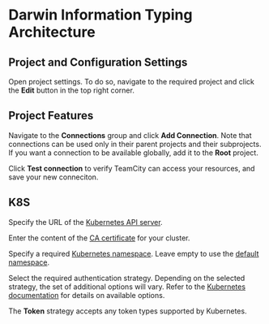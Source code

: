 # Darwin Information Typing Architecture

## Project and Configuration Settings

<snippet id="open-project-settings">Open project settings. To do so, navigate to the required project and click the <b>Edit</b> button in the top right corner.</snippet>


## Project Features

<snippet id="create-new-connection">Navigate to the **Connections** group and click **Add Connection**. Note that connections can be used only in their parent projects and their subprojects. If you want a connection to be available globally, add it to the **Root** project.</snippet>

<snippet id="test-and-save-connection">Click <b>Test connection</b> to verify TeamCity can access your resources, and save your new conneciton.</snippet>


## K8S

<snippet id="kubernetes-settings-api-server-url">Specify the URL of the <a href="https://kubernetes.io/docs/concepts/overview/components/#kube-apiserver">Kubernetes API server</a>.</snippet>

<snippet id="kubernetes-settings-certificate-authority">Enter the content of the <a href="https://kubernetes.io/docs/concepts/cluster-administration/certificates/">CA certificate</a> for your cluster.</snippet>


<snippet id="kubernetes-settings-namespace">Specify a required <a href="https://kubernetes.io/docs/concepts/overview/working-with-objects/namespaces/">Kubernetes namespace</a>. Leave empty to use the <a href="https://kubernetes.io/docs/concepts/overview/working-with-objects/namespaces/#viewing-namespaces">default namespace</a>.</snippet>

<snippet id="kubernetes-settings-auth-strategy">

Select the required authentication strategy. Depending on the selected strategy, the set of additional options will vary. Refer to the <a href="https://kubernetes.io/docs/reference/access-authn-authz/authentication/#authentication-strategies">Kubernetes documentation</a> for details on available options.

<note>The <b>Token</b> strategy accepts any token types supported by Kubernetes.</note>

</snippet>